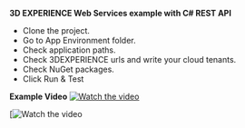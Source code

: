 **3D EXPERIENCE Web Services example with C# REST API**
  - Clone the project.
  - Go to App Environment folder.
  - Check application paths. 
  - Check 3DEXPERIENCE urls and write your cloud tenants.
  - Check NuGet packages.
  - Click Run & Test

**Example Video**
[![Watch the video](https://github.com/user-attachments/assets/4f5ea6e6-eab4-4c2b-95ec-5c7598135609)](https://github.com/user-attachments/assets/4f5ea6e6-eab4-4c2b-95ec-5c7598135609)

[![Watch the video](https://github.com/user-attachments/assets/4f5ea6e6-eab4-4c2b-95ec-5c7598135609)


